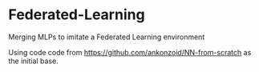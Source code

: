 # Federated-Learning
Merging MLPs to imitate a Federated Learning environment

Using code code from https://github.com/ankonzoid/NN-from-scratch as the initial base.
